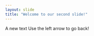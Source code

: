 ```yaml
---
layout: slide
title: "Welcome to our second slide!"
---
```

A new text
Use the left arrow to go back!
